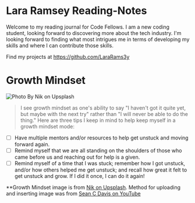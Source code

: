 # **Lara Ramsey Reading-Notes**
Welcome to my reading journal for Code Fellows. I am a new coding student, looking forward to discovering more about the tech industry. I'm looking forward to finding what most intrigues me in terms of developing my skills and where I can contribute those skills.

Find my projects at https://github.com/LaraRams3y 

# **Growth Mindset**
![Photo By Nik on Upsplash](https://user-images.githubusercontent.com/144070825/267103992-bd6158e3-d696-47c6-a74a-660d16907209.jpg)
>I see growth mindset as one's ability to say "I haven't got it quite yet, but maybe with the next try" rather than "I will never be able to do the thing." Here are three tips I keep in mind to help keep myself in a growth mindset mode:
>
- [ ] Have multiple mentors and/or resources to help get unstuck and moving forward again.
- [ ] Remind myself that we are all standing on the shoulders of those who came before us and reaching out for help is a given.
- [ ] Remind myself of a time that I was stuck; remember how I got unstuck, and/or how others helped me get unstuck; and recall how great it felt to get unstuck and grow. If I did it once, I can do it again!

**Growth Mindset image is from [Nik on Upsplash](https://unsplash.com/@helloimnik). Method for uploading and inserting image was from [Sean C Davis on YouTube](https://youtu.be/Ljj1wGFJqPY?si=yJO_kHhJgaYyhSXh) 
